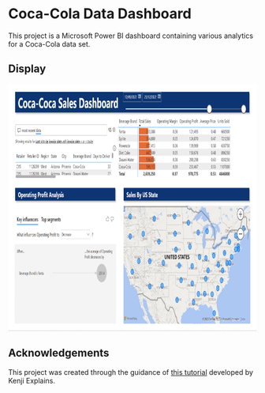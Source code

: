# Coca-Cola Data Dashboard

This project is a Microsoft Power BI dashboard containing various analytics for a Coca-Cola data set.

## Display

<img src="Screenshot (307).png" height="500" width="900"/>

## Acknowledgements

This project was created through the guidance of [this tutorial](https://www.youtube.com/watch?v=NISsW-bVAwU) developed by Kenji Explains.
